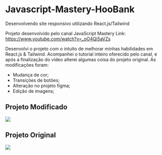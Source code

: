 # Javascript-Mastery-HooBank
Desenvolvendo site responsivo utilizando React.js/Tailwind

Projeto desenvolvido pelo canal JavaScript Mastery
Link: https://www.youtube.com/watch?v=_oO4Qi5aVZs

Desenvolvi o projeto com o intuito de melhorar minhas habilidades em React.js & Tailwind. Acompanhei o tutorial inteiro oferecido pelo canal, e após a finalização do vídeo alterei algumas coisa do projeto original.
As modificações foram:
 - Mudança de cor;
 - Transições de botões;
 - Alteração no projeto figma;
 - Edição de imagens;
 
 <h2> Projeto Modificado </h2>
 <img src="https://lh3.googleusercontent.com/WBM6DzcZX_aCOa8FM363HBLdqsKEv_1CKdiACfQFxdVO6MhGBsigK_e9Kz5ArRkNA0t9G1s2PRLASYG71ncFcssXekJ7Jkwy_y3CPQ_1JhJcV6U73sL0x9KZrlRvjvofcGxd4PKL5M6bvpNq8qbRYQnymz4Q5erenzMURevEbZDYYadmzJTELyso1q1jV9Ctx57OpWeVwWGkB1osdArL-1J543FLbmMUFGyitAofW0zEEvGXQKeSs6D6hmLClWR9nBqYHFx_8_CNNvd8kgs1OB1hi4P3balAcgiuTQSs0QhlLrbB_g6jFXQNtRmqA9W3nG__XSMHuPc7jk4_pIOSZn3GCqy5CZaaOl04SLdVGyao-Riveymsve-e1cfK-MJGAePrW7ziv_DgNvQQvuWsQbctOkYqnWdsK08roxBA-uJ-ImjqT255Kp1Ouj68liHKY4XQR8_1ex45GfVMHkuV86rX5BpRKXmiTYB79ukUD3ObOuMT3dvm9Tsrgz8iPUbfUGSqXKH-qxvQ2T0_9FTfcGQODQ90gFP2wLv2r1NCccDjnYCLdzM-K6voCsFPhkF8ivHc_fVgXUFYC0W8RZpDBzmD63In6zU7HK6ilMnBDddn4WXsueMr-S0FwIPOPMldBLW0cQIjhIey0xnIWCfPGQntCUnKCiC21NbEMt8OM39TvSkxrbqg7bqg5As_pwnZJvjHCkkKITmJVkYF1cg8LklGARG6dN2NfjJq-EEWpgOglIEVEVflX8mYHjHHBgADV8GNV-Qai5AEWvruZxD-tiAHG0BzMU274sQ7vorZTxbG7qQ4D5zDimGRAPNpUlE6TyGGy0p-LmmJthbqLuy1t1MfDxJ8PnxBsR7nABMnDJW1nDbbwAptr4THHEGSMkISxHeSm0dmXSlIcDVkIywmDZVL5kT6mw=w1826-h1006-no?authuser=0"/>
 
 <h2> Projeto Original </h2>
 <img src="https://lh3.googleusercontent.com/Obm4lSgqRWYI9NRnWkPrLrA6AK6luAzSqpt1H95hF7d7GqgHmfIl5ykPXsUGKg3o4AOOGRRxG7o-ABdwIWMP07snS_uXF_bNqzZeSHcWLpxbAIvnBYGjRY-7OlYrnLCsCMQ7RclIdJlDTenZ0Wt4gFc6_pBUvsOZmjs_D2C-wep3xMtuUK2wBKasAUP7igsmyXSeDmPcaDBnHMgYiF2oQdMYmw_kKUUWAp2qSAp_lhhOSQmTt8keCfO3jh5XGhk4FlIVp_nBV5KNXya9QpAGaboYRkCIDCLsFR7WZ-qsPD2Kdn5mNVuKi6AdTJUYn3w8VfcEpqgfPJiKq7sq6qqvTYN7v6vEzuE3f6F3LU5SRfzREkieUWlfJFIrQlb1bfZRppssoO128Xw9bx8ENua9k13usuWukOOM1Iwy0IW2BQojmrEZI0J3rdWmRVghmw6PefZ-jYSxz4VLoLlgJ4GIB5sDriixbyv4vvjm8kxnPs97g1WnJpiiyeqGpTPgsc5IEIOuiPHQmBB6VLC0J9hYxDP_1x7NFpn7CphvU3-Xy8CMMNpUQDhlqaV6qb4FLrCHwtkQM_ZblPFszAdpQjGzokPtrVzzhePDs7v-bV5dmYaNYTBVHqg9rnBuA5LLeCZC-VKyf8MTbwB_iRqkfG8CsfLIiN205RNOKn8QDZZ5UqjbYQjMpoHIYkI-wtBrfYeZMMyk-N3OubtftZnuM1usgN879xrFHwFI2EUzrGOUS4-mxOE3E_o=w1824-h952-no?authuser=0"/>
 
 
 
